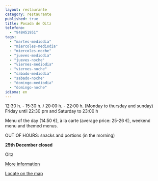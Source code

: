 ```yaml
---
layout: restaurante
category: restaurante
published: true
title: Posada de Oitz
telefono: 
  - "948451951"
tags: 
  - "martes-mediodia"
  - "miercoles-mediodia"
  - "miercoles-noche"
  - "jueves-mediodia"
  - "jueves-noche"
  - "viernes-mediodia"
  - "viernes-noche"
  - "sabado-mediodia"
  - "sabado-noche"
  - "domingo-mediodia"
  - "domingo-noche"
idioma: en
---
```


12:30 h. - 15:30 h. / 20:00 h. - 22:00 h. (Monday to thursday and sunday) Friday until 22:30 pm and Saturday to 23:00 h

Menu of the day (14.50 €), à la carte (average price: 25-26 €), weekend menu and themed menus. 

OUT OF HOURS: snacks and portions (in the morning)

**25th December closed**

Oitz

[More information](http://www.consorciobertiz.org/consorcio/dondecomer/restaurantes/oitz-es-0-188/posada-de-oitz-es.html)

[Locate on the map](https://maps.google.es/maps?q=Posada+de+Oitz&hl=es&sll=43.113641,-1.682539&sspn=0.020395,0.038581&t=h&hq=Posada+de+Oitz&z=15&iwloc=A "Posada Oitz")